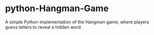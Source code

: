 # python-Hangman-Game
A simple Python implementation of the Hangman game, where players guess letters to reveal a hidden word.
